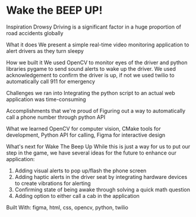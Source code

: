 # Wake the BEEP UP!

Inspiration
Drowsy Driving is a significant factor in a huge proportion of road accidents globally

What it does
We present a simple real-time video monitoring application to alert drivers as they turn sleepy

How we built it
We used OpenCV to monitor eyes of the driver and python libraries pygame to send sound alerts to wake up the driver. We used acknowledgement to confirm the driver is up, if not we used twilio to automatically call 911 for emergency

Challenges we ran into
Integrating the python script to an actual web application was time-consuming

Accomplishments that we're proud of
Figuring out a way to automatically call a phone number through python API

What we learned
OpenCV for computer vision, CMake tools for development, Python API for calling, Figma for interactive design

What's next for Wake The Beep Up
While this is just a way for us to put our step in the game, we have several ideas for the future to enhance our application:
1. Adding visual alerts to pop up/flash the phone screen
2. Adding haptic alerts in the driver seat by integrating hardware devices to create vibrations for alerting
3. Confirming state of being awake through solving a quick math question
4. Adding option to either call a cab in the application
   
Built With:
figma, html, css, opencv, python, twilio
